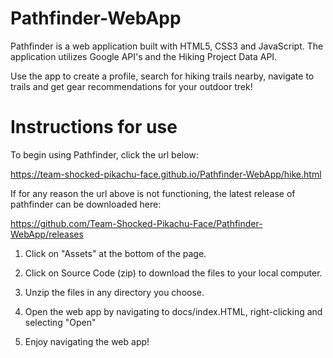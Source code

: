 # Pathfinder-WebApp

Pathfinder is a web application built with HTML5, CSS3 and JavaScript. The application utilizes Google API's and the Hiking Project Data API. 

Use the app to create a profile, search for hiking trails nearby, navigate to trails and get gear recommendations for your outdoor trek! 

# Instructions for use

To begin using Pathfinder, click the url below:

https://team-shocked-pikachu-face.github.io/Pathfinder-WebApp/hike.html

If for any reason the url above is not functioning, the latest release of pathfinder can be downloaded here:

https://github.com/Team-Shocked-Pikachu-Face/Pathfinder-WebApp/releases

1. Click on "Assets" at the bottom of the page.

2. Click on Source Code (zip) to download the files to your local computer.

3. Unzip the files in any directory you choose.

4. Open the web app by navigating to docs/index.HTML, right-clicking and selecting "Open"

5. Enjoy navigating the web app!
